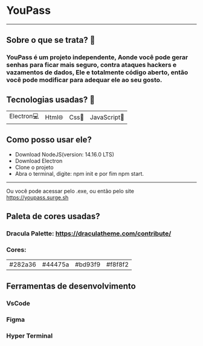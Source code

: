# YouPass

________________________________

## Sobre o que se trata? 🤔

### YouPass é um projeto independente, Aonde você pode gerar senhas para ficar mais seguro, contra ataques hackers e vazamentos de dados, Ele e totalmente código aberto, então você pode modificar para adequar ele ao seu gosto.

## Tecnologias usadas? 🚀

<table>
   <tr>
     <td>Electron💻</td>
     <td>Html🌐</td>
     <td>Css🎨</td>
     <td>JavaScript🤖</td>
   </tr>

</table>

## Como posso usar ele?

- Download NodeJS(version: 14.16.0 LTS)
- Download Electron
- Clone o projeto
- Abra o terminal, digite: npm init e por fim npm start.

__________________
Ou você pode acessar pelo .exe, ou então pelo site https://youpass.surge.sh
## Paleta de cores usadas?

### Dracula Palette: https://draculatheme.com/contribute/

### Cores:
<table>
   <tr>
     <td>#282a36</td>
     <td>#44475a</td>
     <td>#bd93f9</td>
     <td>#f8f8f2</td>
   </tr>

</table>

## Ferramentas de desenvolvimento
### VsCode
### Figma
### Hyper Terminal


